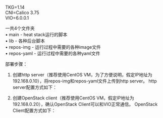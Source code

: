 TKG=1.14  
CNI=Calico 3.75  
VIO=6.0.0.1  

一共4个文件夹  
•	main  - heat stack运行的脚本  
•	lib  - 各种后台脚本  
•	repos-img  - 运行过程中需要的各种image文件  
•	repos-yaml  - 运行过程中需要的各种yaml文件  

部署步骤：
1.	创建http server（推荐使用CentOS VM，为了方便说明，假定IP地址为192.168.0.10），将repos-img和repos-yaml文件上传到http server。
http server配置方式如下：

2.	创建OpenStack client（推荐使用CentOS VM，假定IP地址为192.168.0.20），确认OpenStack Client可以和VIO正常通信。
OpenStack Client配置方式如下：
